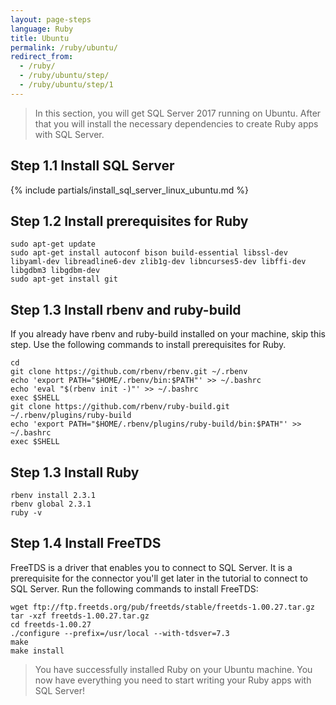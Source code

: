 ```yaml
---
layout: page-steps
language: Ruby
title: Ubuntu
permalink: /ruby/ubuntu/
redirect_from:
  - /ruby/
  - /ruby/ubuntu/step/
  - /ruby/ubuntu/step/1
---
```


> In this section, you will get SQL Server 2017 running on Ubuntu. After that you will install the necessary dependencies to create Ruby apps with SQL Server.

## Step 1.1 Install SQL Server
{% include partials/install_sql_server_linux_ubuntu.md %}

## Step 1.2 Install prerequisites for Ruby
```terminal
sudo apt-get update
sudo apt-get install autoconf bison build-essential libssl-dev libyaml-dev libreadline6-dev zlib1g-dev libncurses5-dev libffi-dev libgdbm3 libgdbm-dev
sudo apt-get install git
```
    
## Step 1.3 Install rbenv and ruby-build
If you already have rbenv and ruby-build installed on your machine, skip this step. Use the following commands to install prerequisites for Ruby.
```terminal
cd
git clone https://github.com/rbenv/rbenv.git ~/.rbenv
echo 'export PATH="$HOME/.rbenv/bin:$PATH"' >> ~/.bashrc
echo 'eval "$(rbenv init -)"' >> ~/.bashrc
exec $SHELL
git clone https://github.com/rbenv/ruby-build.git ~/.rbenv/plugins/ruby-build
echo 'export PATH="$HOME/.rbenv/plugins/ruby-build/bin:$PATH"' >> ~/.bashrc
exec $SHELL
```

## Step 1.3 Install Ruby
```terminal
rbenv install 2.3.1
rbenv global 2.3.1
ruby -v
```
## Step 1.4 Install FreeTDS
FreeTDS is a driver that enables you to connect to SQL Server. It is a prerequisite for the connector you'll get later in the tutorial to connect to SQL Server. Run the following commands to install FreeTDS:
```terminal
wget ftp://ftp.freetds.org/pub/freetds/stable/freetds-1.00.27.tar.gz
tar -xzf freetds-1.00.27.tar.gz
cd freetds-1.00.27
./configure --prefix=/usr/local --with-tdsver=7.3
make
make install
```

> You have successfully installed Ruby on your Ubuntu machine. You now have everything you need to start writing your Ruby apps with SQL Server!
